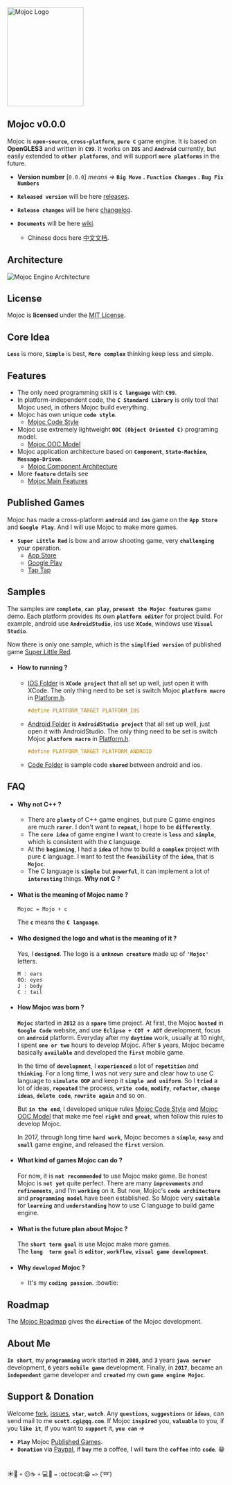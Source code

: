 <img src="https://github.com/scottcgi/Mojoc/raw/master/Docs/Pic/Logo.png" width="176" height="228" alt="Mojoc Logo" title="Mojoc Logo" />

## Mojoc v0.0.0

Mojoc is **`open-source`**, **`cross-platform`**, **`pure C`** game engine. It is based on **OpenGLES3** and written in **`C99`**. It works on **`IOS`** and **`Android`** currently, but easily extended to **`other platforms`**, and will support **`more platforms`** in the future.

* **Version number** [`0.0.0`] _means =>_ **`Big Move`** **.** **`Function Changes`** **.** **`Bug Fix Numbers`**
 
* **`Released version`** will be here [releases](https://github.com/scottcgi/Mojoc/releases).

* **`Release changes`** will be here [changelog](https://github.com/scottcgi/Mojoc/blob/master/ChangeLog.md).

* **`Documents`** will be here [wiki](https://github.com/scottcgi/Mojoc/wiki).
  * Chinese docs here [中文文档](https://github.com/scottcgi/Mojoc/wiki/%E4%B8%AD%E6%96%87%E6%96%87%E6%A1%A3%E5%88%97%E8%A1%A8).

## Architecture
![Mojoc Engine Architecture](https://github.com/scottcgi/Mojoc/raw/master/Docs/Pic/Architecture.png "Mojoc Engine Architecture")

## License
Mojoc is **licensed** under the [MIT License](https://github.com/scottcgi/Mojoc/blob/master/LICENSE "Mojoc Under MIT License").

## Core Idea
**`Less`** is more, **`Simple`** is best, **`More complex`** thinking keep less and simple.

## Features

* The only need programming skill is **`C language`** with **`C99`**.
* In platform-independent code, the **`C Standard Library`** is only tool that Mojoc used, in others Mojoc build everything.
* Mojoc has own unique **`code style`**. 
  * [Mojoc Code Style](https://github.com/scottcgi/Mojoc/wiki/Code-Style)
* Mojoc use extremely lightweight **`OOC (Object Oriented C)`** programing model. 
  * [Mojoc OOC Model](https://github.com/scottcgi/Mojoc/wiki/OOC-(Object-Oriented-C))
* Mojoc application architecture based on **`Component`**, **`State-Machine`**, **`Message-Driven`**. 
  * [Mojoc Component Architecture](https://github.com/scottcgi/Mojoc/wiki/Component-Architecture)
* More **`feature`** details see 
  * [Mojoc Main Features](https://github.com/scottcgi/Mojoc/wiki/Main-Features)
    
## Published Games
Mojoc has made a cross-platform **`android`** and **`ios`** game on the **`App Store`** and **`Google Play`**. And I will use Mojoc to make more games.
* **`Super Little Red`** is bow and arrow shooting game, very **`challenging`** your operation.
  * [App Store](https://itunes.apple.com/us/app/id1242353775)
  * [Google Play](https://play.google.com/store/apps/details?id=com.SuperLittleRed)
  * [Tap Tap](https://www.taptap.com/app/45524)

## Samples
The samples are **`complete`**, **`can play`**, **`present the Mojoc features`** game demo. Each platform provides its own **`platform editor`** for project build. For example, android use **`AndroidStudio`**, ios use **`XCode`**, windows use **`Visual Studio`**.

Now there is only one sample, which is the **`simplfied version`** of published game [Super Little Red](https://github.com/scottcgi/Mojoc/tree/master/Samples/SuperLittleRed).

* #### How to running ?

  * [IOS Folder](https://github.com/scottcgi/Mojoc/tree/master/Samples/SuperLittleRed/IOS) is **`XCode project`** that all set up well, just open it with XCode. The only thing need to be set is switch Mojoc **`platform macro`** in [Platform.h](https://github.com/scottcgi/Mojoc/blob/master/Engine/Toolkit/Platform/Platform.h).
    ```c
    #define PLATFORM_TARGET PLATFORM_IOS
    ```
  
  * [Android Folder](https://github.com/scottcgi/Mojoc/tree/master/Samples/SuperLittleRed/Android) is **`AndroidStudio project`** that all set up well, just open it with AndroidStudio. The only thing need to be set is switch Mojoc **`platform macro`** in [Platform.h](https://github.com/scottcgi/Mojoc/blob/master/Engine/Toolkit/Platform/Platform.h).
    ```c
    #define PLATFORM_TARGET PLATFORM_ANDROID
    ```

  * [Code Folder](https://github.com/scottcgi/Mojoc/tree/master/Samples/SuperLittleRed/Code) is sample code **`shared`** between android and ios.


## FAQ

* #### Why not C++ ?
  * There are **`plenty`** of C++ game engines, but pure C game engines are much **`rarer`**. I don't want to **`repeat`**, I hope to be **`differently`**.
  * The **`core idea`** of game engine I want to create is **`less`** and **`simple`**, which is consistent with the **`C`** language.
  * At the **`beginning`**, I had a **`idea`** of how to build a **`complex`** project with pure **`C`** language. I want to test the **`feasibility`** of the **`idea`**, that is **`Mojoc`**.
  * The C language is **`simple`** but **`powerful`**, it can implement a lot of **`interesting`** things. **Why not C** ?
    
* #### What is the meaning of Mojoc name ? 
  ```
  Mojoc = Mojo + c
  ```
  The **`c`** means the **`C language`**.
    
 * #### Who designed the logo and what is the meaning of it ?
   Yes, I **`designed`**. The logo is a **`unknown creature`** made up of **`'Mojoc'`** letters.
   ```
   M : ears  
   OO: eyes  
   J : body  
   C : tail
   ```
* #### How Mojoc was born ?

  **`Mojoc`** started in **`2012`** as a **`spare`** time project. At first, the Mojoc **`hosted`** in **`Google Code`** website, and use **`Eclipse + CDT + ADT`** development, focus on **`android`** platform. Everyday after my **`daytime`** work, usually at 10 night, I spent **`one or two`** hours to develop Mojoc. After **`5`** years, Mojoc became basically **`available`** and developed the **`first`** mobile game.
    
  In the time of **`development`**, I **`experienced`** a lot of **`repetition`** and **`thinking`**. For a long time, I was not very sure and clear how to use C language to **`simulate OOP`** and keep it **`simple and uniform`**. So I **`tried`** a lot of ideas, **`repeated`** the process, **`write code`**, **`modify`**, **`refactor`**, **`change ideas`**, **`delete code`**, **`rewrite again`** and so on.
  
  But **`in the end`**, I developed unique rules [Mojoc Code Style](https://github.com/scottcgi/Mojoc/wiki/Code-Style) and [Mojoc OOC Model](https://github.com/scottcgi/Mojoc/wiki/OOC-(Object-Oriented-C)) that make me feel **`right`** and **`great`**, when follow this rules to develop Mojoc.

  In 2017, through long time **`hard work`**, Mojoc becomes a **`simple`**, **`easy`** and **`small`** game engine, and released the **`first`** version.

* #### What kind of games Mojoc can do ?
  For now, it is **`not recommended`** to use Mojoc make game. Be honest Mojoc is **`not yet`** quite perfect. There are many **`improvements`** and **`refinements`**, and I'm **`working`** on it. But now, Mojoc's **`code architecture`** and **`programming model`** have been established. So Mojoc very **`suitable`** for **`learning`** and **`understanding`** how to use C language to build game engine.
  
* #### What is the future plan about Mojoc ?
  The **`short term goal`** is use Mojoc make more games.   
  The **`long  term goal`**  is **`editor`**, **`workflow`**, **`visual game development`**.
  
* #### Why **`developed`** Mojoc ?
  * It's my **`coding passion`**. :bowtie:
  

## Roadmap
The [Mojoc Roadmap](https://github.com/scottcgi/Mojoc/wiki/Roadmap) gives the **`direction`** of the Mojoc development.


## About Me
**`In short`**, my **`programming`** work started in **`2008`**, and **`3`** years **`java server`** development, **`6`** years **`mobile game`** development. Finally, in **`2017`**, became an **`independent`** game developer and **`created`** my own **`game engine Mojoc`**.


## Support & Donation
  Welcome [fork](https://github.com/scottcgi/Mojoc/issues#fork-destination-box), [issues](https://github.com/scottcgi/Mojoc/issues), **`star`**, **`watch`**. Any **`questions`**, **`suggestions`** or **`ideas`**, can send mail to me **`scott.cgi@qq.com`**. If Mojoc **`inspired`** you, **`valuable`** to you, if you **`like it`**, if you want to **`support`** it, **`you can`** _=>_ 
  * **`Play`** Mojoc [Published Games](#published-games).
  * **`Donation`** via [Paypal](https://www.paypal.me/scottcgi/1.28), if **`buy`** me a coffee, I will **`turn`** the **`coffee`** into **`code`**. :grin:
  
#
:sunny::crescent_moon: _`+`_ :confused::coffee: _`+`_ :computer::bug: _`=`_ :octocat::grin: _`=>`_ (:loop:) 
